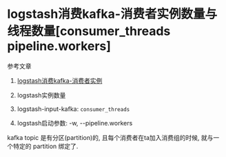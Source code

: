 # logstash消费kafka-消费者实例数量与线程数量[consumer_threads pipeline.workers]

参考文章

1. [logstash消费kafka-消费者实例](https://blog.csdn.net/nyyjs/article/details/72771905)

1. logstash实例数量
2. logstash-input-kafka: `consumer_threads`
3. logstash启动参数: -w, --pipeline.workers

kafka topic 是有分区(partition)的, 且每个消费者在ta加入消费组的时候, 就与一个特定的 partition 绑定了.

